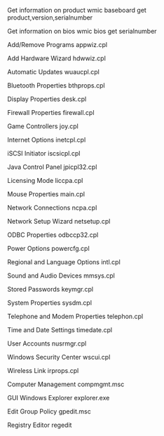 Get information on product
wmic baseboard get product,version,serialnumber

Get information on bios
wmic bios get serialnumber

Add/Remove Programs
appwiz.cpl

Add Hardware Wizard
hdwwiz.cpl

Automatic Updates
wuaucpl.cpl

Bluetooth Properties
bthprops.cpl

Display Properties
desk.cpl

Firewall Properties
firewall.cpl

Game Controllers
joy.cpl

Internet Options
inetcpl.cpl

iSCSI Initiator
iscsicpl.cpl

Java Control Panel
jpicpl32.cpl

Licensing Mode
liccpa.cpl

Mouse Properties
main.cpl

Network Connections
ncpa.cpl

Network Setup Wizard
netsetup.cpl

ODBC Properties
odbccp32.cpl

Power Options
powercfg.cpl

Regional and Language Options
intl.cpl

Sound and Audio Devices
mmsys.cpl

Stored Passwords
keymgr.cpl

System Properties
sysdm.cpl

Telephone and Modem Properties
telephon.cpl

Time and Date Settings
timedate.cpl

User Accounts 
nusrmgr.cpl

Windows Security Center
wscui.cpl

Wireless Link
irprops.cpl

Computer Management
compmgmt.msc

GUI Windows Explorer
explorer.exe

Edit Group Policy
gpedit.msc

Registry Editor
regedit